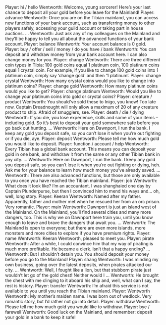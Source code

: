 Player: hi / hello
Wentworth: Welcome, young sorcerer! Here’s your last chance to deposit all your gold before you leave for the Mainland!
Player: advance
Wentworth: Once you are on the Tibian mainland, you can access new functions of your bank account, such as transferring money to other players safely, accessing your guild account or taking part in house auctions. …
Wentworth: Just ask any of my colleagues on the Mainland and they’ll be happy to tell you all about the advanced functions of your bank account.
Player: balance
Wentworth: Your account balance is 0 gold.
Player: buy / offer / sell / money / do you have / bank
Wentworth: You can deposit and withdraw money from your bank account here. I can also change money for you.
Player: change
Wentworth: There are three different coin types in Tibia: 100 gold coins equal 1 platinum coin, 100 platinum coins equal 1 crystal coin. For example, if you like to change 100 gold coins into 1 platinum coin, simply say ‘change gold’ and then ‘1 platinum’.
Player: change crystal
Wentworth: How many crystal coins would you like to change into platinum coins?
Player: change gold
Wentworth: How many platinum coins would you like to get?
Player: change platinum
Wentworth: Would you like to change your platinum coins into gold or crystal coins?
Player: creature / product
Wentworth: You should’ve sold these to Inigo, you know! Too late now. Captain Dreadnought will only allow a maximum of 20 of any creature product to ship. Afraid of smugglers, see.
Player: death / die / dying
Wentworth: If you die, you lose experience, skills and some of your items – including gold. So it’s best to deposit your gold somewhere safe before you go back out hunting. …
Wentworth: Here on Dawnport, I run the bank. I keep any gold you deposit safe, so you can’t lose it when you’re out fighting or if you die, aye.
Player: deposit
Wentworth: Please tell me how much gold you would like to deposit.
Player: function / account / help
Wentworth: Every Tibian has a global bank account. This means you can deposit your gold in one bank, and withdraw it from the same or any other Tibian bank in any city. …
Wentworth: Here on Dawnport, I run the bank. I keep any gold you deposit safe, so you can’t lose it when you’re out fighting or dying, heh. Ask me for your balance to learn how much money you’ve already saved. …
Wentworth: There are also advanced functions, but those are only available to you once you have reached the Tibian mainland.
Player: job
Wentworth: What does it look like? I’m an accountant. I was shanghaied one day by Captain Plunderpurse, but then I convinced him to mend his ways and… oh, well, long story.
Player: Keeran
Wentworth: Named after my father. Apparently, father and mother met when he rescued her from an orc prison. Very romantic.
Player: main
Wentworth: Dawnport is just an island west of the Mainland. On the Mainland, you’ll find several cities and many more dangers, too. This is why we on Dawnport here train you, until you know enough to leave and brave the dangers that await you. …
Wentworth: The Mainland is open to everyone; but there are even more islands, more monsters and more cities to explore if you have premium rights.
Player: name
Wentworth: Keeran Wentworth, pleased to meet you.
Player: pirate
Wentworth: After a while, I could convince him that my way of pirating is much more profitable. He became a clerk. Isn’t that a happy ending? <smiles happily> …
Wentworth: But I shouldn’t detain you. You should deposit your money before you go to the Mainland!
Player: shang
Wentworth: I was minding my own business, going over the latest deposits, when pirates attacked our city. …
Wentworth: Well, I fought like a lion, but that stubborn pirate just wouldn’t let go of the gold chest! Neither would I …
Wentworth: He brought the chest with me clinging to it aboard his ship and, well, what can I say, the rest is history.
Player: transfer
Wentworth: I’m afraid this service is not available to you until you reach the Tibian mainland.
Player: Wentworth
Wentworth: My mother’s maiden name. <coughs> I was born out of wedlock. Very romantic story, but I’d rather not go into detail.
Player: withdraw
Wentworth: Please tell me how much gold you would like to withdraw.
Player: bye / farewell
Wentworth: Good luck on the Mainland, and remember: deposit your gold in a bank to keep it safe!